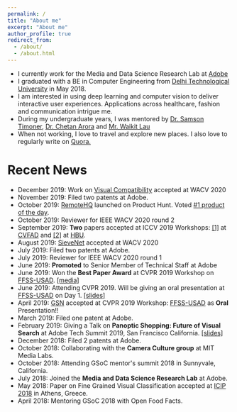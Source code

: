 ```yaml
---
permalink: /
title: "About me"
excerpt: "About me"
author_profile: true
redirect_from: 
  - /about/
  - /about.html
---
```


<!-- <p align="center">
  <img src="../files/myphoto.jpg?raw=true" alt="Photo" style="width: 450px;"/> 
</p> -->

* I currently work for the Media and Data Science Research Lab at <a href="https://wwww.adobe.com" target="_blank">Adobe</a>
* I graduated with a BE in Computer Engineering from <a href="https://www.dtu.ac.in" target="_blank">Delhi Technological University</a> in May 2018. 
* I am interested in using deep learning and computer vision to deliver interactive user experiences. Applications across healthcare, fashion and communication intrigue me.
* During my undergraduate years, I was mentored by <a href="http://people.csail.mit.edu/samson/">Dr. Samson Timoner</a>, <a href="https://www.cse.iitd.ac.in/~chetan/">Dr. Chetan Arora</a> and <a href="https://www.linkedin.com/in/waikit-lau-89129/">Mr. Waikit Lau</a>
* When not working, I love to travel and explore new places. I also love to regularly write on <a href="https://www.quora.com/profile/Ayush-Chopra" target="_blank">Quora.</a>

# Recent News
* December 2019: Work on <a href="http://ayushchopra.me/publications/compatibilitywacv">Visual Compatibility</a> accepted at WACV 2020
* November 2019: Filed two patents at Adobe.
* October 2019: <a href="www.remotehq.com" target="_blank">RemoteHQ</a> launched on Product Hunt. Voted <a href="https://www.producthunt.com/posts/remotehq" target="_blank">#1 product of the day</a>.
* October 2019: Reviewer for IEEE WACV 2020 round 2
* September 2019: <b>Two</b> papers accepted at ICCV 2019 Workshops: <a href="http://ayushchopra.me/publications/iccvw_cvfad">[1]</a> at <a href="https://sites.google.com/view/cvcreative" target="_blank">CVFAD</a> and <a href="http://ayushchopra.me/publications/iccvw_hbu">[2]</a> at <a href="https://project.inria.fr/whbu/" target="_blank">HBU</a>.
* August 2019: <a href="http://ayushchopra.me/publications/vitonwacv">SieveNet</a> accepted at WACV 2020
* July 2019: Filed two patents at Adobe.
* July 2019: Reviewer for IEEE WACV 2020 round 1
* June 2019: <b>Promoted</b> to Senior Member of Technical Staff at Adobe
* June 2019: Won the <b>Best Paper Award</b> at CVPR 2019 Workshop on <a href='https://project.inria.fr/usad/ffss-usad-cvpr-2019/' target='_blank'>FFSS-USAD</a>. <a href="https://twitter.com/naverlabseurope/status/1140376555341795328" target="_blank">[media]</a>
* June 2019: Attending CVPR 2019. Will be giving an oral presentation at <a href='https://project.inria.fr/usad/ffss-usad-cvpr-2019/' target='_blank'>FFSS-USAD</a> on Day 1. <a href="https://drive.google.com/open?id=1t28f3S64evD4UdDA3-FH3tOSJ-n1nPdb" target="_blank">[slides]</a>
* April 2019: <a href="http://ayushchopra.me/publications/cvprw2019" target="_blank">GSN</a> accepted at CVPR 2019 Workshop: <a href='https://project.inria.fr/usad/ffss-usad-cvpr-2019/' target='_blank'>FFSS-USAD</a> as <b>Oral</b> Presentation!!
* March 2019: Filed one patent at Adobe.
* February 2019: Giving a Talk on <b>Panoptic Shopping: Future of Visual Search</b> at Adobe Tech Summit 2019, San Francisco California. <a href="https://drive.google.com/open?id=192RQtpUpRPPFxHQLICTVM5ptNN5pvIix">[slides]</a>
* December 2018: Filed 2 patents at Adobe.
* October 2018: Collaborating with the <b>Camera Culture group</b> at MIT Media Labs.
* October 2018: Attending GSoC mentor's summit 2018 in Sunnyvale, California.
* July 2018: Joined the <b>Media and Data Science Research Lab</b> at Adobe.
* May 2018: Paper on Fine Grained Visual Classification accepted at <a href="https://2018.ieeeicip.org/" target="_blank">ICIP 2018</a> in Athens, Greece.
* April 2018: Mentoring GSoC 2018 with Open Food Facts.
